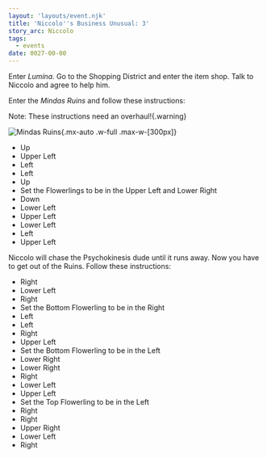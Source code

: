 ```yaml
---
layout: 'layouts/event.njk'
title: 'Niccolo''s Business Unusual: 3'
story_arc: Niccolo
tags:
  - events
date: 0027-00-00
---
```

Enter *Lumina*. Go to the Shopping District and enter the item shop. Talk to Niccolo and agree to help him.

Enter the *Mindas Ruins* and follow these instructions:

Note: These instructions need an overhaul!{.warning}

![Mindas Ruins](/_assets/img/walkthrough/maps/mindas-ruins.png){.mx-auto .w-full .max-w-[300px]}

* Up
* Upper Left
* Left
* Left
* Up
* Set the Flowerlings to be in the Upper Left and Lower Right
* Down
* Lower Left
* Upper Left
* Lower Left
* Left
* Upper Left

Niccolo will chase the Psychokinesis dude until it runs away. Now you have to get out of the Ruins. Follow these instructions:

* Right
* Lower Left
* Right
* Set the Bottom Flowerling to be in the Right
* Left
* Left
* Right
* Upper Left
* Set the Bottom Flowerling to be in the Left
* Lower Right
* Lower Right
* Right
* Lower Left
* Upper Left
* Set the Top Flowerling to be in the Left
* Right
* Right
* Upper Right
* Lower Left
* Right